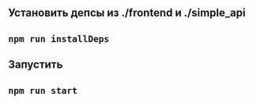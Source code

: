 ## Установить депсы из __./frontend__ и __./simple_api__
## `npm run installDeps`

## Запустить
## `npm run start`